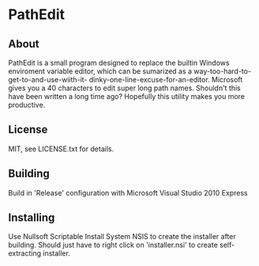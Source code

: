 PathEdit
========

About
-----

PathEdit is a small program designed to replace the builtin Windows enviroment variable
editor, which can be sumarized as a way-too-hard-to-get-to-and-use-wiith-it-
dinky-one-line-excuse-for-an-editor. Microsoft gives you a 40 characters to edit super long
path names.  Shouldn't this have been written a long time ago?  Hopefully this utility makes
you more productive.


License
-------

MIT, see LICENSE.txt for details.


Building
--------

Build in 'Release' configuration with Microsoft Visual Studio 2010 Express


Installing
----------

Use Nullsoft Scriptable Install System NSIS to create the installer after building.  Should just
have to right click on 'installer.nsi' to create self-extracting installer.
